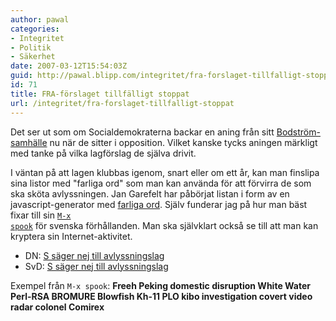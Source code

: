 ```yaml
---
author: pawal
categories:
- Integritet
- Politik
- Säkerhet
date: 2007-03-12T15:54:03Z
guid: http://pawal.blipp.com/integritet/fra-forslaget-tillfalligt-stoppat
id: 71
title: FRA-förslaget tillfälligt stoppat
url: /integritet/fra-forslaget-tillfalligt-stoppat
---
```


Det ser ut som om Socialdemokraterna backar en aning från sitt <a href="http://sv.wikipedia.org/wiki/Bodstr%C3%B6msamh%C3%A4llet">Bodström-samhälle</a> nu när de sitter i opposition. Vilket kanske tycks aningen märkligt med tanke på vilka lagförslag de själva drivit.

I väntan på att lagen klubbas igenom, snart eller om ett år, kan man finslipa sina listor med "farliga ord" som man kan använda för att förvirra de som ska sköta avlyssningen. Jan Garefelt har påbörjat listan i form av en javascript-generator med <a href="http://politruck.blogspot.com/2007/03/farliga-ord.html">farliga ord</a>. Själv funderar jag på hur man bäst fixar till sin <a href="http://www.google.com/search?q=m-x+spook"><code>M-x spook</code></a> för svenska förhållanden. Man ska självklart också se till att man kan kryptera sin Internet-aktivitet.

<ul>
<li>DN: <a href="http://www.dn.se/DNet/jsp/polopoly.jsp?d=1042&a=627703">S säger nej till avlyssningslag</a></li>
<li>SvD: <a href="http://www.svd.se/dynamiskt/inrikes/did_14803035.asp">S säger nej till avlyssningslag</a></li>
</ul>

Exempel från <code>M-x spook</code>: <strong>Freeh Peking domestic disruption White Water Perl-RSA BROMURE Blowfish Kh-11 PLO kibo investigation covert video radar colonel Comirex</strong>
